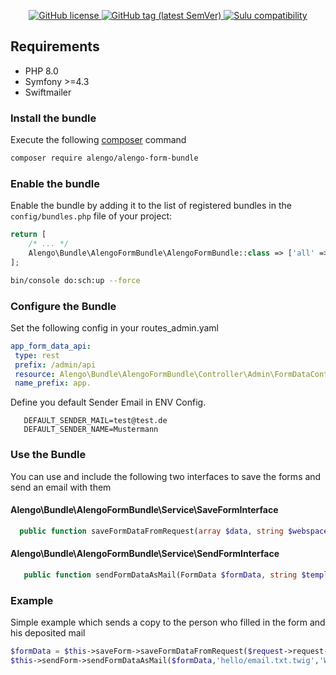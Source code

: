 <p align="center">
    <a href="https://github.com/sulu/sulu/blob/master/LICENSE" target="_blank">
        <img src="https://img.shields.io/github/license/alengodev/alengoFormBundle?style=flat-square" alt="GitHub license">
    </a>
    <a href="https://github.com/sulu/sulu/releases" target="_blank">
        <img src="https://img.shields.io/github/v/tag/alengodev/alengoFormBundle?style=flat-square" alt="GitHub tag (latest SemVer)">
    </a> 
    <a href="https://github.com/sulu/sulu/releases" target="_blank">
        <img src="https://img.shields.io/badge/sulu%20compatibility-%3E=2.3-52b6ca.svg" alt="Sulu compatibility">
    </a>    
</p>

## Requirements

* PHP 8.0
* Symfony >=4.3
* Swiftmailer

### Install the bundle

Execute the following [composer](https://getcomposer.org/) command

```bash
composer require alengo/alengo-form-bundle
```


### Enable the bundle

Enable the bundle by adding it to the list of registered bundles in the `config/bundles.php` file of your project:

 ```php
 return [
     /* ... */
     Alengo\Bundle\AlengoFormBundle\AlengoFormBundle::class => ['all' => true],
 ];
 ```

```bash
bin/console do:sch:up --force
```


### Configure the Bundle

Set the following config in your routes_admin.yaml

 ```yaml
app_form_data_api:
  type: rest
  prefix: /admin/api
  resource: Alengo\Bundle\AlengoFormBundle\Controller\Admin\FormDataController
  name_prefix: app.
 ```

Define you default Sender Email in ENV Config.
 ```.dotenv
    DEFAULT_SENDER_MAIL=test@test.de
    DEFAULT_SENDER_NAME=Mustermann
 ```



### Use the Bundle

You can use and include the following two interfaces to save the forms and send an email with them


#### Alengo\Bundle\AlengoFormBundle\Service\SaveFormInterface
 ```php
   public function saveFormDataFromRequest(array $data, string $webspace, string $location, string $category, string $receiverMail = NULL, bool $copy = false): FormData;

 ```
#### Alengo\Bundle\AlengoFormBundle\Service\SendFormInterface
 ```php
    public function sendFormDataAsMail(FormData $formData, string $template, string $title, string $receiverMail,string $senderMail,$xmlTemplate = false);
 ```

### Example

Simple example which sends a copy to the person who filled in the form and his deposited mail
 ```php
$formData = $this->saveForm->saveFormDataFromRequest($request->request->all(),$request->get('_sulu')->getAttribute('webspace')->getKey(),$request->getLocale(),'contact',NULL,true);
$this->sendForm->sendFormDataAsMail($formData,'hello/email.txt.twig','Welcome Mail');
 ```